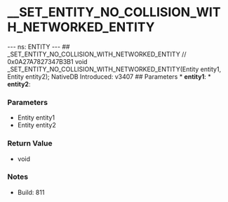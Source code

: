 # __SET_ENTITY_NO_COLLISION_WITH_NETWORKED_ENTITY

--- ns: ENTITY --- ## _SET_ENTITY_NO_COLLISION_WITH_NETWORKED_ENTITY  // 0x0A27A7827347B3B1 void _SET_ENTITY_NO_COLLISION_WITH_NETWORKED_ENTITY(Entity entity1, Entity entity2);  NativeDB Introduced: v3407   ## Parameters * **entity1**: * **entity2**:

### Parameters
* Entity entity1
* Entity entity2

### Return Value
* void

### Notes
* Build: 811

